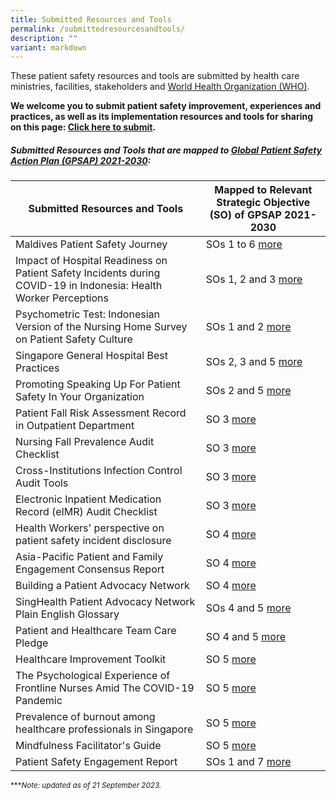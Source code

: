 ```yaml
---
title: Submitted Resources and Tools
permalink: /submittedresourcesandtools/
description: ""
variant: markdown
---
```

These patient safety resources and tools are submitted by health care ministries, facilities, stakeholders and [World Health Organization (WHO)](https://www.who.int/).

**We welcome you to submit patient safety improvement, experiences and practices, as well as its implementation resources and tools for sharing on this page: 
[Click here to submit](https://form.gov.sg/64631e5f0fbfe400126c8e0d).**

##### Submitted Resources and Tools that are mapped to [Global Patient Safety Action Plan (GPSAP) 2021-2030](https://www.who.int/teams/integrated-health-services/patient-safety/policy/global-patient-safety-action-plan):

|Submitted Resources and Tools | Mapped to Relevant Strategic Objective (SO) of GPSAP 2021-2030| 
| -------- | -------- | 
| Maldives Patient Safety Journey | SOs 1 to 6 [more](/resources-and-tools/tools-and-resources/gkpsfilea15/)
| Impact of Hospital Readiness on Patient Safety Incidents during COVID-19 in Indonesia: Health Worker Perceptions    | SOs 1, 2 and 3 [more]( /resources-and-tools/tools-and-resources/gkpsfilea11/)   
| Psychometric Test: Indonesian Version of the Nursing Home Survey on Patient Safety Culture   | SOs 1 and 2 [more](/resources-and-tools/tools-and-resources/gkpsfilea12) | 
| Singapore General Hospital Best Practices  | SOs 2, 3 and 5 [more](/resources-and-tools/tools-and-resources/sghbestpracticesso235/) 
| Promoting Speaking Up For Patient Safety In Your Organization  | SOs 2 and 5 [more](/resources-and-tools/tools-and-resources/teamspeak)
| Patient Fall Risk Assessment Record in Outpatient Department  | SO 3 [more ](/tools-and-resources/tools-and-resources/pfrar/)
| Nursing Fall Prevalence Audit Checklist  | SO 3 [more](/resources-and-tools/tools-and-resources/gkpsfilea16/)
| Cross-Institutions Infection Control Audit Tools  | SO 3 [more](/resources-and-tools/tools-and-resources/ciic/)
| Electronic Inpatient Medication Record (eIMR) Audit Checklist | SO 3 [more](/resources-and-tools/tools-and-resources/gkpsfilea17/)
| Health Workers' perspective on patient safety incident disclosure | SO 4 [more](/resources-and-tools/tools-and-resources/gkpsfilea13/)
| Asia-Pacific Patient and Family Engagement Consensus Report  | SO 4 [more](/tools-and-resources/tools-and-resources/patientfamilyconsensus/)
| Building a Patient Advocacy Network   | SO 4  [more]( /resources-and-tools/tools-and-resources/span)
| SingHealth Patient Advocacy Network Plain English Glossary  | SOs 4 and 5 [more](/tools-and-resources/tools-and-resources/plainenglishglossary/)
| Patient and Healthcare Team Care Pledge | SO 4 and 5 [more](/resources-and-tools/tools-and-resources/patient-and-healthcare-team-care-pledge/)
| Healthcare Improvement Toolkit | SO 5 [more](/tools-and-resources/tools-and-resources/improvementtoolkit/)
| The Psychological Experience of Frontline Nurses Amid The COVID-19 Pandemic | SO 5 [more](/resources-and-tools/tools-and-resources/gkpsfilea14/)
| Prevalence of burnout among healthcare professionals in Singapore | SO 5 [more]( /resources-and-tools/tools-and-resources/burnout/)
| Mindfulness Facilitator's Guide | SO 5 [more](/resources-and-tools/tools-and-resources/gkpsfilea18/)
| Patient Safety Engagement Report  | SOs 1 and 7 [more]( /resources-and-tools/tools-and-resources/paser)



<small> ****Note: updated as of 21 September 2023.*</small>
